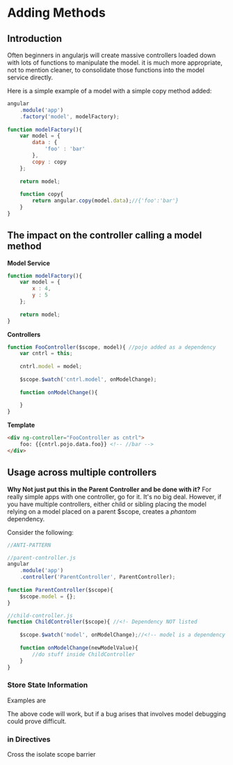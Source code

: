 # Adding Methods

## Introduction
Often beginners in angularjs will create massive controllers loaded down with lots of functions to manipulate the model.
it is much more appropriate, not to mention cleaner, to consolidate those functions into the model service directly.


Here is a simple example of a model with a simple copy method added:

```javascript
angular
	.module('app')
	.factory('model', modelFactory);
	
function modelFactory(){
	var model = {
		data : {
			'foo' : 'bar'
		},
		copy : copy
	};
	
	return model;
	
	function copy{
		return angular.copy(model.data);//{'foo':'bar'}
	}
}
```

## The impact on the controller calling a model method

**Model Service**
```javascript
function modelFactory(){
	var model = {
		x : 4,
		y : 5
	};
	
	return model;
}
```

**Controllers**
```javascript
function FooController($scope, model){ //pojo added as a dependency
	var cntrl = this;
	
	cntrl.model = model;
	
	$scope.$watch('cntrl.model', onModelChange);
	
	function onModelChange(){
		
	}
}
```

**Template**
```html
<div ng-controller="FooController as cntrl">
	foo: {{cntrl.pojo.data.foo}} <!-- //bar -->
</div>
```

## Usage across multiple controllers


**Why Not just put this in the Parent Controller and be done with it?**
For really simple apps with one controller, go for it. It's no big deal. 
However, if you have multiple controllers, either child or sibling placing the model
relying on a model placed on a parent $scope, creates a *phantom* dependency.

Consider the following:

```javascript
//ANTI-PATTERN

//parent-controller.js
angular
	.module('app')
	.controller('ParentController', ParentController);
	
function ParentController($scope){
	$scope.model = {};
}

//child-controller.js
function ChildController($scope){ //<!- Dependency NOT listed
	
	$scope.$watch('model', onModelChange);//<!-- model is a dependency
	
	function onModelChange(newModelValue){
		//do stuff inside ChildController
	}
}
```
### Store State Information
Examples are 

The above code will work, but if a bug arises that involves model debugging could prove difficult.


### in Directives
Cross the isolate scope barrier


### 